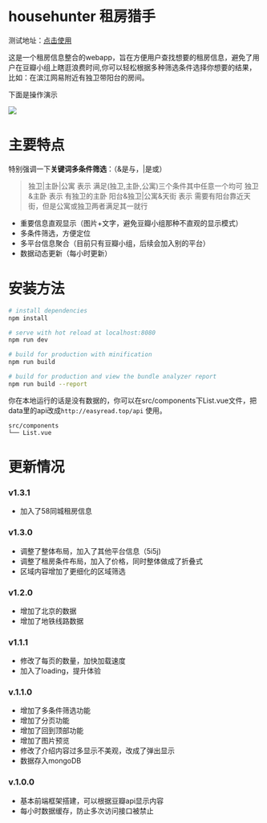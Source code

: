 # househunter 租房猎手

测试地址：[点击使用](http://easyread.top)

这是一个租房信息整合的webapp，旨在方便用户查找想要的租房信息，避免了用户在豆瓣小组上瞎逛浪费时间,你可以轻松根据多种筛选条件选择你想要的结果，比如：在滨江网易附近有独卫带阳台的房间。

下面是操作演示

![](https://github.com/hk029/househunter/blob/master/src/assets/preview.gif?raw=true)



# 主要特点
特别强调一下**关键词多条件筛选**：（&是与，|是或）
>独卫|主卧|公寓   表示 满足(独卫,主卧,公寓)三个条件其中任意一个均可
>独卫&主卧  表示 有独卫的主卧
>阳台&独卫|公寓&天街  表示 需要有阳台靠近天街，但是公寓或独卫两者满足其一就行

- 重要信息直观显示（图片+文字，避免豆瓣小组那种不直观的显示模式）
- 多条件筛选，方便定位
- 多平台信息聚合（目前只有豆瓣小组，后续会加入别的平台）
- 数据动态更新（每小时更新）
# 安装方法

``` bash
# install dependencies
npm install

# serve with hot reload at localhost:8080
npm run dev

# build for production with minification
npm run build

# build for production and view the bundle analyzer report
npm run build --report
```

你在本地运行的话是没有数据的，你可以在src/components下List.vue文件，把data里的api改成`http://easyread.top/api` 使用。

```
src/components
└── List.vue
```

# 更新情况
### v1.3.1
- 加入了58同城租房信息
### v1.3.0
- 调整了整体布局，加入了其他平台信息（5i5j)
- 调整了租房条件布局，加入了价格，同时整体做成了折叠式
- 区域内容增加了更细化的区域筛选
### v1.2.0
- 增加了北京的数据
- 增加了地铁线路数据
### v1.1.1
- 修改了每页的数量，加快加载速度
- 加入了loading，提升体验
### v.1.1.0

- 增加了多条件筛选功能
- 增加了分页功能
- 增加了回到顶部功能
- 增加了图片预览
- 修改了介绍内容过多显示不美观，改成了弹出显示
- 数据存入mongoDB

### v.1.0.0

- 基本前端框架搭建，可以根据豆瓣api显示内容
- 每小时数据缓存，防止多次访问接口被禁止
